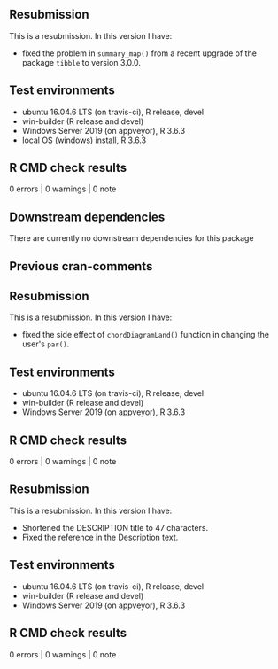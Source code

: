 ## Resubmission

This is a resubmission. In this version I have:

* fixed the problem in `summary_map()` from a recent upgrade of the package `tibble` to version 3.0.0.


## Test environments

* ubuntu 16.04.6 LTS (on travis-ci), R release, devel
* win-builder (R release and devel)
* Windows Server 2019 (on appveyor), R 3.6.3
* local OS (windows) install, R 3.6.3

## R CMD check results

0 errors | 0 warnings | 0 note

## Downstream dependencies

There are currently no downstream dependencies for this package


## Previous cran-comments

## Resubmission

This is a resubmission. In this version I have:

* fixed the side effect of `chordDiagramLand()` function in changing the user's `par()`.


## Test environments

* ubuntu 16.04.6 LTS (on travis-ci), R release, devel
* win-builder (R release and devel)
* Windows Server 2019 (on appveyor), R 3.6.3

## R CMD check results

0 errors | 0 warnings | 0 note


## Resubmission
This is a resubmission. In this version I have:

* Shortened the DESCRIPTION title to 47 characters.
* Fixed the reference in the Description text.

## Test environments

* ubuntu 16.04.6 LTS (on travis-ci), R release, devel
* win-builder (R release and devel)
* Windows Server 2019 (on appveyor), R 3.6.3

## R CMD check results

0 errors | 0 warnings | 0 note
